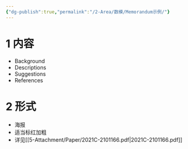 ```yaml
---
{"dg-publish":true,"permalink":"/2-Area/数模/Memorandum示例/"}
---
```


# 1 内容
- Background
- Descriptions
- Suggestions
- References
# 2 形式
- 海报
- 适当标红加粗
- 详见[[5-Attachment/Paper/2021C-2101166.pdf\|2021C-2101166.pdf]]